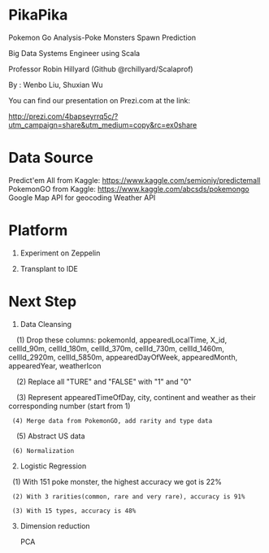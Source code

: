 # PikaPika
Pokemon Go Analysis-Poke Monsters Spawn Prediction

Big Data Systems Engineer using Scala

Professor Robin Hillyard (Github @rchillyard/Scalaprof)

By : Wenbo Liu, Shuxian Wu
     
You can find our presentation on Prezi.com at the link:

http://prezi.com/4bapseyrrq5c/?utm_campaign=share&utm_medium=copy&rc=ex0share

# Data Source
Predict'em All from Kaggle: https://www.kaggle.com/semioniy/predictemall
PokemonGO from Kaggle: https://www.kaggle.com/abcsds/pokemongo
Google Map API for geocoding
Weather API

# Platform

1. Experiment on Zeppelin

2. Transplant to IDE

# Next Step

1. Data Cleansing
     
     (1) Drop these columns: pokemonId, appearedLocalTime, X_id, cellId_90m, cellId_180m, cellId_370m, cellId_730m, cellId_1460m, cellId_2920m, cellId_5850m, appearedDayOfWeek, appearedMonth, appearedYear, weatherIcon
     
     (2) Replace all "TURE" and "FALSE" with "1" and "0"
     
     (3) Represent appearedTimeOfDay, city, continent and weather as their corresponding number (start from 1)
     
     (4) Merge data from PokemonGO, add rarity and type data
     
     (5) Abstract US data
     
     (6) Normalization
     
2. Logistic Regression

     (1) With 151 poke monster, the highest accuracy we got is 22%
     
     (2) With 3 rarities(common, rare and very rare), accuracy is 91%
     
     (3) With 15 types, accuracy is 48%
     
3. Dimension reduction
     
     PCA 
